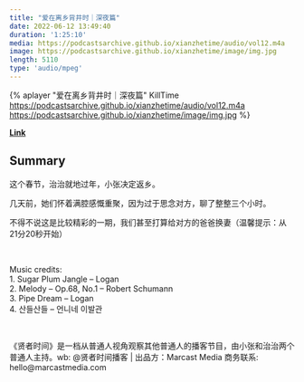 ```yaml
---
title: "爱在离乡背井时｜深夜篇"
date: 2022-06-12 13:49:40
duration: '1:25:10'
media: https://podcastsarchive.github.io/xianzhetime/audio/vol12.m4a
image: https://podcastsarchive.github.io/xianzhetime/image/img.jpg
length: 5110
type: 'audio/mpeg'
---
```


{% aplayer "爱在离乡背井时｜深夜篇" KillTime  https://podcastsarchive.github.io/xianzhetime/audio/vol12.m4a https://podcastsarchive.github.io/xianzhetime/image/img.jpg %}

**[Link](https://www.xiaoyuzhoufm.com/episode/603912a018b0a35246bc46ff)**

## Summary
<p >这个春节，治治就地过年，小张决定返乡。</p><p >几天前，她们怀着满腔感慨重聚，因为过于思念对方，聊了整整三个小时。</p><p >不得不说这是比较精彩的一期，我们甚至打算给对方的爸爸换妻（温馨提示：从21分20秒开始）</p><span><br /></span><p >Music credits:<br />1. Sugar Plum Jangle – Logan<br />2. Melody – Op.68, No.1 – Robert Schumann<br />3. Pipe Dream – Logan<br />4. 산들산들 – 언니네 이발관</p><span><br /></span><p >《贤者时间》是一档从普通人视角观察其他普通人的播客节目，由小张和治治两个普通人主持。wb: @贤者时间播客 | 出品方：Marcast Media 商务联系: hello@marcastmedia.com</p>
    